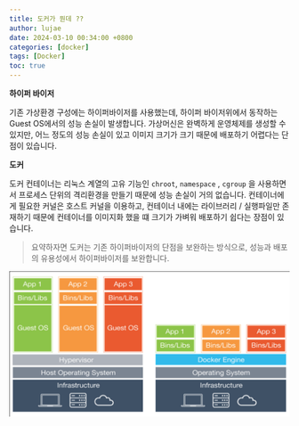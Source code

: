 ```yaml
---
title: 도커가 뭔데 ??
author: lujae
date: 2024-03-10 00:34:00 +0800
categories: [docker]
tags: [Docker]
toc: true
---
```


**하이퍼 바이저**

기존 가상환경 구성에는 하이퍼바이저를 사용했는데, 하이퍼 바이저위에서 동작하는 Guest OS에서의 성능 손실이 발생합니다. 가상머신은 완벽하게 운영체제를 생성할 수 있지만, 어느 정도의 성능 손실이 있고 이미지 크기가 크기 때문에 배포하기 어렵다는 단점이 있습니다.

**도커**

도커 컨테이너는 리눅스 계열의 고유 기능인 `chroot`, `namespace` , `cgroup` 을 사용하면서 프로세스 단위의 격리환경을 만들기 때문에 성능 손실이 거의 없습니다. 컨테이너에게 필요한 커널은 호스트 커널을 이용하고, 컨테이너 내에는 라이브러리 / 실행파일만 존재하기 때문에 컨테이너를 이미지화 했을 떄 크기가 가벼워 배포하기 쉽다는 장점이 있습니다.

> 요약하자면 도커는 기존 하이퍼바이저의 단점을 보완하는 방식으로, 성능과 배포의 유용성에서 하이퍼바이저를 보완합니다.

![dockerArchitecture](/assets/img/posts/dockerArchitecture.png)
